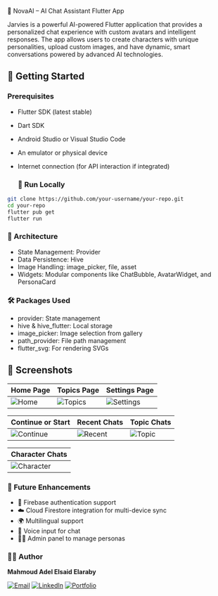  🤖 NovaAI – AI Chat Assistant Flutter App

Jarvies is a powerful AI-powered Flutter application that provides a personalized chat experience with custom avatars and intelligent responses. The app allows users to create characters with unique personalities, upload custom images, and have dynamic, smart conversations powered by advanced AI technologies.

## 🚀 Getting Started

### Prerequisites
- Flutter SDK (latest stable)

- Dart SDK

- Android Studio or Visual Studio Code

- An emulator or physical device

- Internet connection (for API interaction if integrated)
  ### 🏃 Run Locally

```bash
git clone https://github.com/your-username/your-repo.git
cd your-repo
flutter pub get
flutter run
```

### 🧠 Architecture
- State Management: Provider
- Data Persistence: Hive
- Image Handling: image_picker, file, asset
- Widgets: Modular components like ChatBubble, AvatarWidget, and PersonaCard

### 🛠 Packages Used
- provider: State management
- hive & hive_flutter: Local storage
-  image_picker: Image selection from gallery
-  path_provider: File path management
-  flutter_svg: For rendering SVGs

## 📸 Screenshots

| Home Page | Topics Page | Settings Page |
|-----------|-------------|----------------|
| ![Home](https://github.com/user-attachments/assets/7bacefce-a0f1-4e90-82ef-f67cc3393a6b) | ![Topics](https://github.com/user-attachments/assets/f99345be-ccbf-47d0-bc91-f9128d6e7bd2) | ![Settings](https://github.com/user-attachments/assets/1cefe2c3-63e3-4904-8e7e-2605e51dc430) |

| Continue or Start | Recent Chats | Topic Chats |
|-------------------|--------------|-------------|
| ![Continue](https://github.com/user-attachments/assets/82e8e5c2-8dea-4e14-8db1-31a230ac4f99) | ![Recent](https://github.com/user-attachments/assets/b808aac0-bfd4-430d-998a-0c7899f8ef16) | ![Topic](https://github.com/user-attachments/assets/2d9767fe-c996-4cab-a57b-e444a8931348) |

| Character Chats |
|------------------|
| ![Character](https://github.com/user-attachments/assets/098d567c-1b0a-45b2-92f2-0a5716151a10) |  |  |


### 🤔 Future Enhancements
- 🔐 Firebase authentication support
- ☁️ Cloud Firestore integration for multi-device sync
- 🌍 Multilingual support
- 🎤 Voice input for chat
- 🧑‍💼 Admin panel to manage personas


### 👨‍💻 Author

**Mahmoud Adel Elsaid Elaraby**

[![Email](https://img.shields.io/badge/Email-elrbyoda@gmail.com-red?style=flat&logo=gmail)](mailto:elrbyoda@gmail.com)
[![LinkedIn](https://img.shields.io/badge/LinkedIn-blue?logo=linkedin&style=flat)](https://www.linkedin.com/in/mahmoud-el-araby-8a8b26347)
[![Portfolio](https://img.shields.io/badge/Portfolio-Visit-green?style=flat&logo=githubpages)](https://11don.github.io/Portfolio/)



